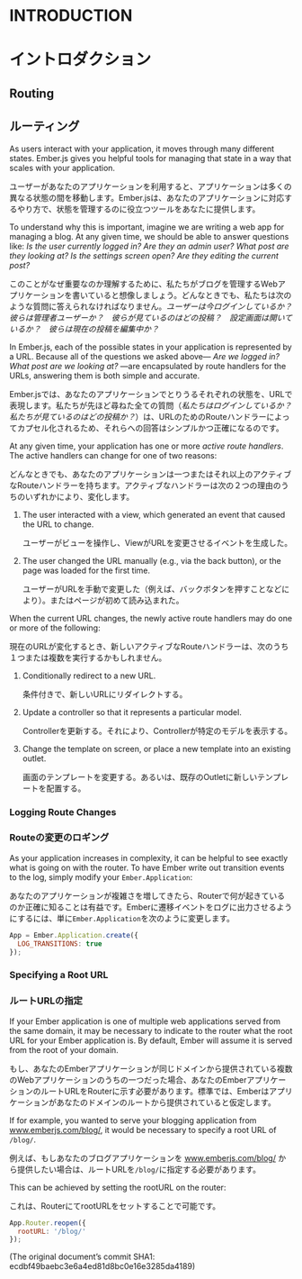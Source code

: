 # INTRODUCTION
# イントロダクション

## Routing
## ルーティング

As users interact with your application, it moves through many
different states. Ember.js gives you helpful tools for managing
that state in a way that scales with your application.

ユーザーがあなたのアプリケーションを利用すると、アプリケーションは多くの異なる状態の間を移動します。Ember.jsは、あなたのアプリケーションに対応するやり方で、状態を管理するのに役立つツールをあなたに提供します。

To understand why this is important, imagine we are writing a web app
for managing a blog. At any given time, we should be able to answer
questions like: _Is the user currently logged in? Are they an admin
user? What post are they looking at? Is the settings screen open?  Are
they editing the current post?_

このことがなぜ重要なのか理解するために、私たちがブログを管理するWebアプリケーションを書いていると想像しましょう。どんなときでも、私たちは次のような質問に答えられなければなりません。_ユーザーは今ログインしているか？　彼らは管理者ユーザーか？　彼らが見ているのはどの投稿？　設定画面は開いているか？　彼らは現在の投稿を編集中か？_

In Ember.js, each of the possible states in your application is
represented by a URL. Because all of the questions we asked above—
_Are we logged in?  What post are we looking at?_ —are encapsulated by
route handlers for the URLs, answering them is both simple and accurate.

Ember.jsでは、あなたのアプリケーションでとりうるそれぞれの状態を、URLで表現します。私たちが先ほど尋ねた全ての質問（_私たちはログインしているか？　私たちが見ているのはどの投稿か？_）は、URLのためのRouteハンドラーによってカプセル化されるため、それらへの回答はシンプルかつ正確になるのです。

At any given time, your application has one or more _active route
handlers_. The active handlers can change for one of two reasons:

どんなときでも、あなたのアプリケーションは一つまたはそれ以上のアクティブなRouteハンドラーを持ちます。アクティブなハンドラーは次の２つの理由のうちのいずれかにより、変化します。

1. The user interacted with a view, which generated an event that caused
   the URL to change.
   
   ユーザーがビューを操作し、ViewがURLを変更させるイベントを生成した。
   
2. The user changed the URL manually (e.g., via the back button), or the
   page was loaded for the first time.
   
   ユーザーがURLを手動で変更した（例えば、バックボタンを押すことなどにより）。またはページが初めて読み込まれた。

When the current URL changes, the newly active route handlers may do one
or more of the following:

現在のURLが変化するとき、新しいアクティブなRouteハンドラーは、次のうち１つまたは複数を実行するかもしれません。

1. Conditionally redirect to a new URL.

      条件付きで、新しいURLにリダイレクトする。

2. Update a controller so that it represents a particular model.
   
   Controllerを更新する。それにより、Controllerが特定のモデルを表示する。
   
3. Change the template on screen, or place a new template into an
   existing outlet.
   
   画面のテンプレートを変更する。あるいは、既存のOutletに新しいテンプレートを配置する。

### Logging Route Changes
### Routeの変更のロギング

As your application increases in complexity, it can be helpful to see exactly what is going on with the router. To have Ember write out transition events to the log, simply modify your `Ember.Application`:

あなたのアプリケーションが複雑さを増してきたら、Routerで何が起きているのか正確に知ることは有益です。Emberに遷移イベントをログに出力させるようにするには、単に`Ember.Application`を次のように変更します。

```javascript
App = Ember.Application.create({
  LOG_TRANSITIONS: true
});
```

### Specifying a Root URL
### ルートURLの指定

If your Ember application is one of multiple web applications served from the same domain, it may be necessary to indicate to the router what the root URL for your Ember application is. By default, Ember will assume it is served from the root of your domain.

もし、あなたのEmberアプリケーションが同じドメインから提供されている複数のWebアプリケーションのうちの一つだった場合、あなたのEmberアプリケーションのルートURLをRouterに示す必要があります。標準では、Emberはアプリケーションがあなたのドメインのルートから提供されていると仮定します。

If for example, you wanted to serve your blogging application from www.emberjs.com/blog/, it would be necessary to specify a root URL of `/blog/`.

例えば、もしあなたのブログアプリケーションを www.emberjs.com/blog/ から提供したい場合は、ルートURLを`/blog/`に指定する必要があります。

This can be achieved by setting the rootURL on the router:

これは、RouterにてrootURLをセットすることで可能です。

```js
App.Router.reopen({
  rootURL: '/blog/'
});
```

(The original document’s commit SHA1: ecdbf49baebc3e6a4ed81d8bc0e16e3285da4189)